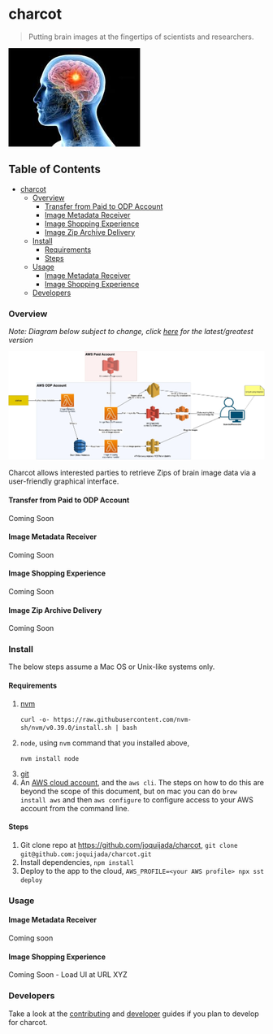 # charcot
> Putting brain images at the fingertips of scientists and researchers.

![human-brain](./doc/img/human-brain.jpeg)

<!-- TOC titleSize:2 tabSpaces:2 depthFrom:1 depthTo:6 withLinks:1 updateOnSave:1 orderedList:0 skip:0 title:1 charForUnorderedList:* -->
## Table of Contents
* [charcot](#charcot)
    * [Overview](#overview)
      * [Transfer from Paid to ODP Account](#transfer-from-paid-to-odp-account)
      * [Image Metadata Receiver](#image-metadata-receiver)
      * [Image Shopping Experience](#image-shopping-experience)
      * [Image Zip Archive Delivery](#image-zip-archive-delivery)
    * [Install](#install)
      * [Requirements](#requirements)
      * [Steps](#steps)
    * [Usage](#usage)
      * [Image Metadata Receiver](#image-metadata-receiver)
      * [Image Shopping Experience](#image-shopping-experience)
    * [Developers](#developers)
<!-- /TOC -->

### Overview
_Note: Diagram below subject to change, click [here](https://drive.google.com/file/d/1a-1B2nF9x1TC3YpWshvbmzyU9oJc5W_N/view?usp=sharing) for the latest/greatest version_

![mssm-brain-image-delivery](./doc/img/mssm-brain-image-delivery.jpg)

Charcot allows interested parties to retrieve Zips of brain image data via a user-friendly graphical interface.

#### Transfer from Paid to ODP Account
Coming Soon

#### Image Metadata Receiver
Coming Soon

#### Image Shopping Experience
Coming Soon

#### Image Zip Archive Delivery
Coming Soon

### Install
The below steps assume a Mac OS or Unix-like systems only.

#### Requirements
1. [nvm](https://github.com/nvm-sh/nvm#profile_snippet)
   ```
   curl -o- https://raw.githubusercontent.com/nvm-sh/nvm/v0.39.0/install.sh | bash
   ```
2. `node`, using `nvm` command that you installed above,
   ```
   nvm install node
   ```
3. [git](https://git-scm.com/book/en/v2/Getting-Started-Installing-Git)
4. An [AWS cloud account](https://console.aws.amazon.com/), and the `aws cli`. The steps on how to do this are beyond the scope of this document, but on mac you can do `brew install aws`
and then `aws configure` to configure access to your AWS account from the command line.


#### Steps
1. Git clone repo at https://github.com/joquijada/charcot,
   `git clone git@github.com:joquijada/charcot.git`
2. Install dependencies, `npm install`
3. Deploy to the app to the cloud, `AWS_PROFILE=<your AWS profile> npx sst deploy`

### Usage

#### Image Metadata Receiver
Coming soon

#### Image Shopping Experience
Coming Soon - Load UI at URL XYZ

### Developers
Take a look at the [contributing](./CONTRIBUTING.md) and [developer](./doc/developer/README.md) guides if you plan to develop for charcot.
